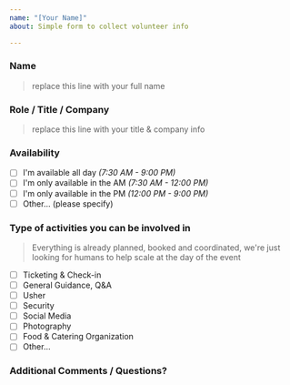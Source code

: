 ```yaml
---
name: "[Your Name]"
about: Simple form to collect volunteer info

---
```


<!-- Note: use the preview feature before you hit submit to ensure your markdown is formatted properly --> 

### Name 

> replace this line with your full name

### Role / Title / Company

> replace this line with your title & company info

### Availability

- [ ] I'm available all day _(7:30 AM - 9:00 PM)_
- [ ] I'm only available in the AM _(7:30 AM - 12:00 PM)_
- [ ] I'm only available in the PM _(12:00 PM - 9:00 PM)_
- [ ] Other… (please specify)

### Type of activities you can be involved in

> Everything is already planned, booked and coordinated, we're just looking for humans to help scale at the day of the event

- [ ] Ticketing & Check-in
- [ ] General Guidance, Q&A
- [ ] Usher
- [ ] Security
- [ ] Social Media
- [ ] Photography
- [ ] Food & Catering Organization
- [ ] Other…

### Additional Comments / Questions?
